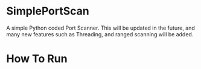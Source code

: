 # SimplePortScan
A simple Python coded Port Scanner.
This will be updated in the future, and many new features such as Threading, and ranged scanning will be added.

# How To Run

